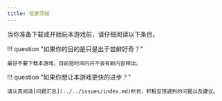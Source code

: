 ```yaml
---
title: 玩家须知
---
```


当你准备下载或开始玩本游戏前，请仔细阅读以下条目。

!!! question "如果你的目的是只是出于尝鲜好奇？"

    最好不要下载本游戏，目前短时间内并不会有新内容释出。

!!! question "如果你想让本游戏更快的进步？"

    请认真阅读[问题汇总](../../issues/index.md)栏目，积极反馈遇到的问题以及建议。

